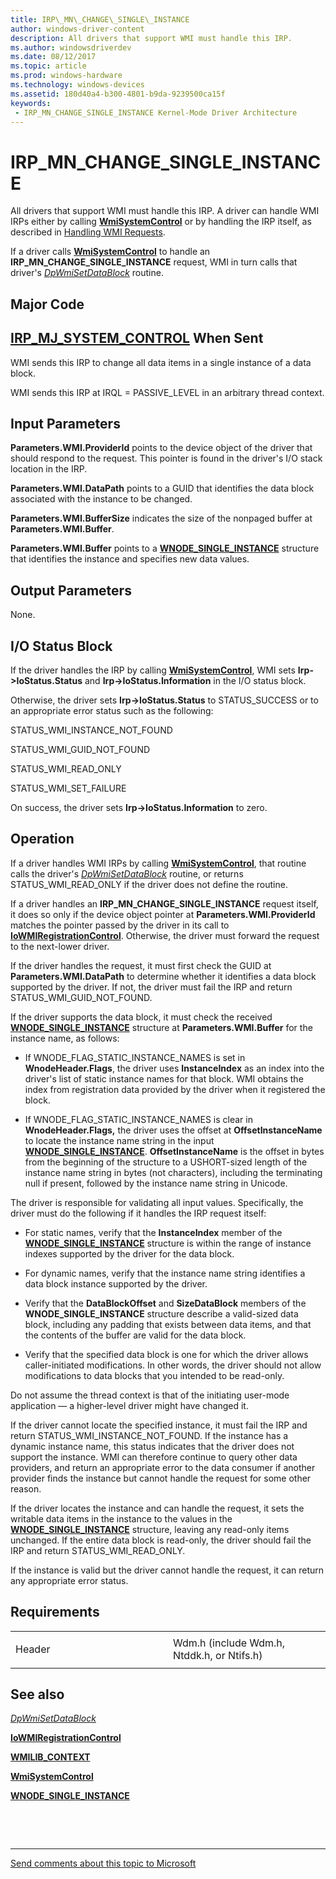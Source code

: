 ```yaml
---
title: IRP\_MN\_CHANGE\_SINGLE\_INSTANCE
author: windows-driver-content
description: All drivers that support WMI must handle this IRP.
ms.author: windowsdriverdev
ms.date: 08/12/2017
ms.topic: article
ms.prod: windows-hardware
ms.technology: windows-devices
ms.assetid: 180d40a4-b300-4801-b9da-9239500ca15f
keywords:
 - IRP_MN_CHANGE_SINGLE_INSTANCE Kernel-Mode Driver Architecture
---
```


# IRP\_MN\_CHANGE\_SINGLE\_INSTANCE


All drivers that support WMI must handle this IRP. A driver can handle WMI IRPs either by calling [**WmiSystemControl**](https://msdn.microsoft.com/library/windows/hardware/ff565834) or by handling the IRP itself, as described in [Handling WMI Requests](https://msdn.microsoft.com/library/windows/hardware/ff546968).

If a driver calls [**WmiSystemControl**](https://msdn.microsoft.com/library/windows/hardware/ff565834) to handle an **IRP\_MN\_CHANGE\_SINGLE\_INSTANCE** request, WMI in turn calls that driver's [*DpWmiSetDataBlock*](https://msdn.microsoft.com/library/windows/hardware/ff544104) routine.

Major Code
----------

[**IRP\_MJ\_SYSTEM\_CONTROL**](irp-mj-system-control.md)
When Sent
---------

WMI sends this IRP to change all data items in a single instance of a data block.

WMI sends this IRP at IRQL = PASSIVE\_LEVEL in an arbitrary thread context.

## Input Parameters


**Parameters.WMI.ProviderId** points to the device object of the driver that should respond to the request. This pointer is found in the driver's I/O stack location in the IRP.

**Parameters.WMI.DataPath** points to a GUID that identifies the data block associated with the instance to be changed.

**Parameters.WMI.BufferSize** indicates the size of the nonpaged buffer at **Parameters.WMI.Buffer**.

**Parameters.WMI.Buffer** points to a [**WNODE\_SINGLE\_INSTANCE**](https://msdn.microsoft.com/library/windows/hardware/ff566377) structure that identifies the instance and specifies new data values.

## Output Parameters


None.

## I/O Status Block


If the driver handles the IRP by calling [**WmiSystemControl**](https://msdn.microsoft.com/library/windows/hardware/ff565834), WMI sets **Irp-&gt;IoStatus.Status** and **Irp-&gt;IoStatus.Information** in the I/O status block.

Otherwise, the driver sets **Irp-&gt;IoStatus.Status** to STATUS\_SUCCESS or to an appropriate error status such as the following:

STATUS\_WMI\_INSTANCE\_NOT\_FOUND

STATUS\_WMI\_GUID\_NOT\_FOUND

STATUS\_WMI\_READ\_ONLY

STATUS\_WMI\_SET\_FAILURE

On success, the driver sets **Irp-&gt;IoStatus.Information** to zero.

Operation
---------

If a driver handles WMI IRPs by calling [**WmiSystemControl**](https://msdn.microsoft.com/library/windows/hardware/ff565834), that routine calls the driver's [*DpWmiSetDataBlock*](https://msdn.microsoft.com/library/windows/hardware/ff544104) routine, or returns STATUS\_WMI\_READ\_ONLY if the driver does not define the routine.

If a driver handles an **IRP\_MN\_CHANGE\_SINGLE\_INSTANCE** request itself, it does so only if the device object pointer at **Parameters.WMI.ProviderId** matches the pointer passed by the driver in its call to [**IoWMIRegistrationControl**](https://msdn.microsoft.com/library/windows/hardware/ff550480). Otherwise, the driver must forward the request to the next-lower driver.

If the driver handles the request, it must first check the GUID at **Parameters.WMI.DataPath** to determine whether it identifies a data block supported by the driver. If not, the driver must fail the IRP and return STATUS\_WMI\_GUID\_NOT\_FOUND.

If the driver supports the data block, it must check the received [**WNODE\_SINGLE\_INSTANCE**](https://msdn.microsoft.com/library/windows/hardware/ff566377) structure at **Parameters.WMI.Buffer** for the instance name, as follows:

-   If WNODE\_FLAG\_STATIC\_INSTANCE\_NAMES is set in **WnodeHeader.Flags**, the driver uses **InstanceIndex** as an index into the driver's list of static instance names for that block. WMI obtains the index from registration data provided by the driver when it registered the block.

-   If WNODE\_FLAG\_STATIC\_INSTANCE\_NAMES is clear in **WnodeHeader.Flags,** the driver uses the offset at **OffsetInstanceName** to locate the instance name string in the input [**WNODE\_SINGLE\_INSTANCE**](https://msdn.microsoft.com/library/windows/hardware/ff566377). **OffsetInstanceName** is the offset in bytes from the beginning of the structure to a USHORT-sized length of the instance name string in bytes (not characters), including the terminating null if present, followed by the instance name string in Unicode.

The driver is responsible for validating all input values. Specifically, the driver must do the following if it handles the IRP request itself:

-   For static names, verify that the **InstanceIndex** member of the [**WNODE\_SINGLE\_INSTANCE**](https://msdn.microsoft.com/library/windows/hardware/ff566377) structure is within the range of instance indexes supported by the driver for the data block.

-   For dynamic names, verify that the instance name string identifies a data block instance supported by the driver.

-   Verify that the **DataBlockOffset** and **SizeDataBlock** members of the **WNODE\_SINGLE\_INSTANCE** structure describe a valid-sized data block, including any padding that exists between data items, and that the contents of the buffer are valid for the data block.

-   Verify that the specified data block is one for which the driver allows caller-initiated modifications. In other words, the driver should not allow modifications to data blocks that you intended to be read-only.

Do not assume the thread context is that of the initiating user-mode application — a higher-level driver might have changed it.

If the driver cannot locate the specified instance, it must fail the IRP and return STATUS\_WMI\_INSTANCE\_NOT\_FOUND. If the instance has a dynamic instance name, this status indicates that the driver does not support the instance. WMI can therefore continue to query other data providers, and return an appropriate error to the data consumer if another provider finds the instance but cannot handle the request for some other reason.

If the driver locates the instance and can handle the request, it sets the writable data items in the instance to the values in the [**WNODE\_SINGLE\_INSTANCE**](https://msdn.microsoft.com/library/windows/hardware/ff566377) structure, leaving any read-only items unchanged. If the entire data block is read-only, the driver should fail the IRP and return STATUS\_WMI\_READ\_ONLY.

If the instance is valid but the driver cannot handle the request, it can return any appropriate error status.

Requirements
------------

<table>
<colgroup>
<col width="50%" />
<col width="50%" />
</colgroup>
<tbody>
<tr class="odd">
<td><p>Header</p></td>
<td>Wdm.h (include Wdm.h, Ntddk.h, or Ntifs.h)</td>
</tr>
</tbody>
</table>

## See also


[*DpWmiSetDataBlock*](https://msdn.microsoft.com/library/windows/hardware/ff544104)

[**IoWMIRegistrationControl**](https://msdn.microsoft.com/library/windows/hardware/ff550480)

[**WMILIB\_CONTEXT**](https://msdn.microsoft.com/library/windows/hardware/ff565813)

[**WmiSystemControl**](https://msdn.microsoft.com/library/windows/hardware/ff565834)

[**WNODE\_SINGLE\_INSTANCE**](https://msdn.microsoft.com/library/windows/hardware/ff566377)

 

 


--------------------
[Send comments about this topic to Microsoft](mailto:wsddocfb@microsoft.com?subject=Documentation%20feedback%20%5Bkernel\kernel%5D:%20IRP_MN_CHANGE_SINGLE_INSTANCE%20%20RELEASE:%20%288/10/2017%29&body=%0A%0APRIVACY%20STATEMENT%0A%0AWe%20use%20your%20feedback%20to%20improve%20the%20documentation.%20We%20don't%20use%20your%20email%20address%20for%20any%20other%20purpose,%20and%20we'll%20remove%20your%20email%20address%20from%20our%20system%20after%20the%20issue%20that%20you're%20reporting%20is%20fixed.%20While%20we're%20working%20to%20fix%20this%20issue,%20we%20might%20send%20you%20an%20email%20message%20to%20ask%20for%20more%20info.%20Later,%20we%20might%20also%20send%20you%20an%20email%20message%20to%20let%20you%20know%20that%20we've%20addressed%20your%20feedback.%0A%0AFor%20more%20info%20about%20Microsoft's%20privacy%20policy,%20see%20http://privacy.microsoft.com/default.aspx. "Send comments about this topic to Microsoft")


